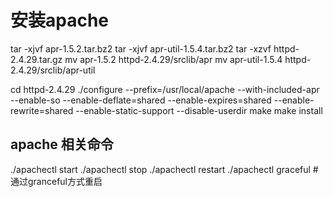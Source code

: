 # 安装apache
tar -xjvf apr-1.5.2.tar.bz2 
tar -xjvf apr-util-1.5.4.tar.bz2
tar -xzvf httpd-2.4.29.tar.gz 
mv apr-1.5.2 httpd-2.4.29/srclib/apr
mv apr-util-1.5.4 httpd-2.4.29/srclib/apr-util

cd httpd-2.4.29
./configure --prefix=/usr/local/apache --with-included-apr --enable-so --enable-deflate=shared --enable-expires=shared --enable-rewrite=shared --enable-static-support --disable-userdir
make
make install

## apache 相关命令
./apachectl start
./apachectl stop
./apachectl restart
./apachectl graceful #通过granceful方式重启
